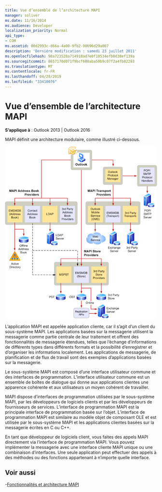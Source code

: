 ```yaml
---
title: Vue d’ensemble de l’architecture MAPI
manager: soliver
ms.date: 11/16/2014
ms.audience: Developer
localization_priority: Normal
api_type:
- COM
ms.assetid: 00d2993c-d66a-4a00-9fb2-98696d29a007
description: 'Derniére modification : samedi 23 juillet 2011'
ms.openlocfilehash: 98a723528a714918ad7e0f10534efb0d38ef139a
ms.sourcegitcommit: 8657170d071f9bcf680aba50b9c07f2a4fb82283
ms.translationtype: MT
ms.contentlocale: fr-FR
ms.lasthandoff: 04/28/2019
ms.locfileid: "33410076"
---
```

# <a name="mapi-architecture-overview"></a>Vue d’ensemble de l’architecture MAPI
 
**S’applique à** : Outlook 2013 | Outlook 2016 
  
MAPI définit une architecture modulaire, comme illustré ci-dessous.  
  
![Architecture Outlook 2010 architecture](media/amapi_43.gif "Outlook 2010")
  
L’application MAPI est appelée application cliente, car il s’agit d’un client du sous-système MAPI. Les applications basées sur la messagerie utilisent la messagerie comme partie centrale de leur traitement et offrent des fonctionnalités de messagerie étendues, telles que l’échange d’informations de différents types dans différents formats et la possibilité d’enregistrer et d’organiser les informations localement. Les applications de messagerie, de planification et de flux de travail sont des exemples d’applications basées sur la messagerie.
  
Le sous-système MAPI est composé d’une interface utilisateur commune et des interfaces de programmation. L’interface utilisateur commune est un ensemble de boîtes de dialogue qui donne aux applications clientes une apparence cohérente et aux utilisateurs un moyen cohérent de travailler.
  
MAPI dispose d’interfaces de programmation utilisées par le sous-système MAPI, par les développeurs de logiciels clients et par les développeurs de fournisseurs de services. L’interface de programmation MAPI est la principale interface de programmation basée sur l’objet. L’interface de programmation MAPI est similaire au modèle objet de composant OLE et est utilisée par le sous-système MAPI et les applications clientes basées sur la messagerie écrites en C ou C++. 
  
En tant que développeur de logiciels client, vous faites des appels MAPI directement via l’interface de programmation MAPI. Vous pouvez implémenter la messagerie avec une interface cliente MAPI unique ou une combinaison d’interfaces. Une seule application peut effectuer des appels à des méthodes ou des fonctions appartenant à n’importe quelle interface.
  
## <a name="see-also"></a>Voir aussi

-[Fonctionnalités et architecture MAPI](mapi-features-and-architecture.md)

